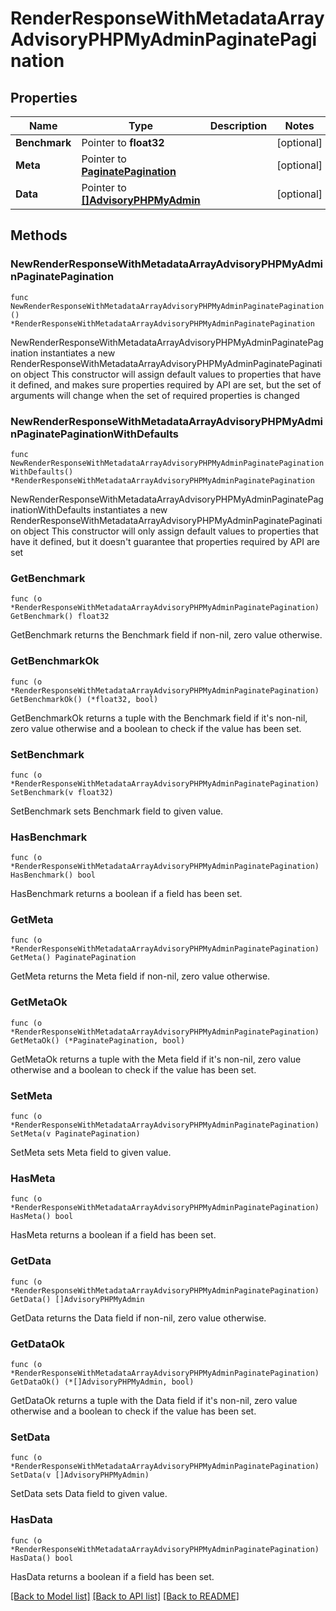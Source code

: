 # RenderResponseWithMetadataArrayAdvisoryPHPMyAdminPaginatePagination

## Properties

Name | Type | Description | Notes
------------ | ------------- | ------------- | -------------
**Benchmark** | Pointer to **float32** |  | [optional] 
**Meta** | Pointer to [**PaginatePagination**](PaginatePagination.md) |  | [optional] 
**Data** | Pointer to [**[]AdvisoryPHPMyAdmin**](AdvisoryPHPMyAdmin.md) |  | [optional] 

## Methods

### NewRenderResponseWithMetadataArrayAdvisoryPHPMyAdminPaginatePagination

`func NewRenderResponseWithMetadataArrayAdvisoryPHPMyAdminPaginatePagination() *RenderResponseWithMetadataArrayAdvisoryPHPMyAdminPaginatePagination`

NewRenderResponseWithMetadataArrayAdvisoryPHPMyAdminPaginatePagination instantiates a new RenderResponseWithMetadataArrayAdvisoryPHPMyAdminPaginatePagination object
This constructor will assign default values to properties that have it defined,
and makes sure properties required by API are set, but the set of arguments
will change when the set of required properties is changed

### NewRenderResponseWithMetadataArrayAdvisoryPHPMyAdminPaginatePaginationWithDefaults

`func NewRenderResponseWithMetadataArrayAdvisoryPHPMyAdminPaginatePaginationWithDefaults() *RenderResponseWithMetadataArrayAdvisoryPHPMyAdminPaginatePagination`

NewRenderResponseWithMetadataArrayAdvisoryPHPMyAdminPaginatePaginationWithDefaults instantiates a new RenderResponseWithMetadataArrayAdvisoryPHPMyAdminPaginatePagination object
This constructor will only assign default values to properties that have it defined,
but it doesn't guarantee that properties required by API are set

### GetBenchmark

`func (o *RenderResponseWithMetadataArrayAdvisoryPHPMyAdminPaginatePagination) GetBenchmark() float32`

GetBenchmark returns the Benchmark field if non-nil, zero value otherwise.

### GetBenchmarkOk

`func (o *RenderResponseWithMetadataArrayAdvisoryPHPMyAdminPaginatePagination) GetBenchmarkOk() (*float32, bool)`

GetBenchmarkOk returns a tuple with the Benchmark field if it's non-nil, zero value otherwise
and a boolean to check if the value has been set.

### SetBenchmark

`func (o *RenderResponseWithMetadataArrayAdvisoryPHPMyAdminPaginatePagination) SetBenchmark(v float32)`

SetBenchmark sets Benchmark field to given value.

### HasBenchmark

`func (o *RenderResponseWithMetadataArrayAdvisoryPHPMyAdminPaginatePagination) HasBenchmark() bool`

HasBenchmark returns a boolean if a field has been set.

### GetMeta

`func (o *RenderResponseWithMetadataArrayAdvisoryPHPMyAdminPaginatePagination) GetMeta() PaginatePagination`

GetMeta returns the Meta field if non-nil, zero value otherwise.

### GetMetaOk

`func (o *RenderResponseWithMetadataArrayAdvisoryPHPMyAdminPaginatePagination) GetMetaOk() (*PaginatePagination, bool)`

GetMetaOk returns a tuple with the Meta field if it's non-nil, zero value otherwise
and a boolean to check if the value has been set.

### SetMeta

`func (o *RenderResponseWithMetadataArrayAdvisoryPHPMyAdminPaginatePagination) SetMeta(v PaginatePagination)`

SetMeta sets Meta field to given value.

### HasMeta

`func (o *RenderResponseWithMetadataArrayAdvisoryPHPMyAdminPaginatePagination) HasMeta() bool`

HasMeta returns a boolean if a field has been set.

### GetData

`func (o *RenderResponseWithMetadataArrayAdvisoryPHPMyAdminPaginatePagination) GetData() []AdvisoryPHPMyAdmin`

GetData returns the Data field if non-nil, zero value otherwise.

### GetDataOk

`func (o *RenderResponseWithMetadataArrayAdvisoryPHPMyAdminPaginatePagination) GetDataOk() (*[]AdvisoryPHPMyAdmin, bool)`

GetDataOk returns a tuple with the Data field if it's non-nil, zero value otherwise
and a boolean to check if the value has been set.

### SetData

`func (o *RenderResponseWithMetadataArrayAdvisoryPHPMyAdminPaginatePagination) SetData(v []AdvisoryPHPMyAdmin)`

SetData sets Data field to given value.

### HasData

`func (o *RenderResponseWithMetadataArrayAdvisoryPHPMyAdminPaginatePagination) HasData() bool`

HasData returns a boolean if a field has been set.


[[Back to Model list]](../README.md#documentation-for-models) [[Back to API list]](../README.md#documentation-for-api-endpoints) [[Back to README]](../README.md)


